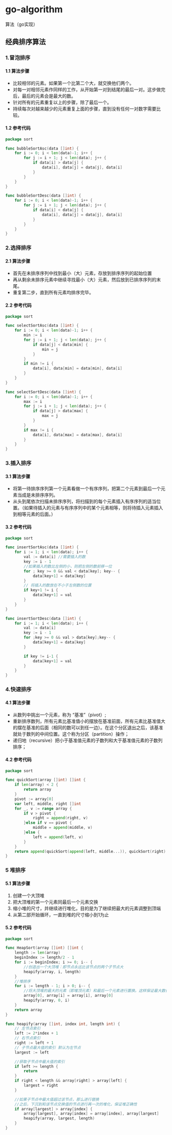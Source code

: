# go-algorithm
算法（go实现）

## 经典排序算法
### 1.冒泡排序
#### 1.1 算法步骤
* 比较相邻的元素。如果第一个比第二个大，就交换他们两个。
* 对每一对相邻元素作同样的工作，从开始第一对到结尾的最后一对。这步做完后，最后的元素会是最大的数。
* 针对所有的元素重复以上的步骤，除了最后一个。
* 持续每次对越来越少的元素重复上面的步骤，直到没有任何一对数字需要比较。
#### 1.2 参考代码
```go
package sort

func bubbleSortAsc(data []int) {
	for i := 0; i < len(data)-1; i++ {
		for j := i + 1; j < len(data); j++ {
			if data[i] > data[j] {
				data[i], data[j] = data[j], data[i]
			}
		}
	}
}

func bubbleSortDesc(data []int) {
	for i := 0; i < len(data)-1; i++ {
		for j := i + 1; j < len(data); j++ {
			if data[i] < data[j] {
				data[i], data[j] = data[j], data[i]
			}
		}
	}
}
```
### 2.选择排序
#### 2.1 算法步骤
* 首先在未排序序列中找到最小（大）元素，存放到排序序列的起始位置
* 再从剩余未排序元素中继续寻找最小（大）元素，然后放到已排序序列的末尾。
* 重复第二步，直到所有元素均排序完毕。
#### 2.2 参考代码
```go
package sort

func selectSortAsc(data []int) {
	for i := 0; i < len(data)-1; i++ {
		min := i
		for j := i + 1; j < len(data); j++ {
			if data[j] < data[min] {
				min = j
			}
		}
		if min != i {
			data[i], data[min] = data[min], data[i]
		}
	}
}

func selectSortDesc(data []int) {
	for i := 0; i < len(data)-1; i++ {
		max := i
		for j := i + 1; j < len(data); j++ {
			if data[j] > data[max] {
				max = j
			}
		}
		if max != i {
			data[i], data[max] = data[max], data[i]
		}
	}
}
```
### 3.插入排序
#### 3.1 算法步骤
* 将第一待排序序列第一个元素看做一个有序序列，把第二个元素到最后一个元素当成是未排序序列。
* 从头到尾依次扫描未排序序列，将扫描到的每个元素插入有序序列的适当位置。（如果待插入的元素与有序序列中的某个元素相等，则将待插入元素插入到相等元素的后面。）
#### 3.2 参考代码
```go
package sort

func insertSortAsc(data []int) {
	for i := 1; i < len(data); i++ {
		val := data[i] //需要插入的数
		key := i - 1
		//如果插入的数比左侧的小，则把左侧的数前移一位
		for ; key >= 0 && val < data[key]; key-- {
			data[key+1] = data[key]
		}
		// 将插入的数放在不小于左侧数的位置
		if key+1 != i {
			data[key+1] = val
		}
	}
}

func insertSortDesc(data []int) {
	for i := 1; i < len(data); i++ {
		val := data[i]
		key := i - 1
		for ;key >= 0 && val > data[key];key-- {
			data[key+1] = data[key]
		}

		if key != i-1 {
			data[key+1] = val
		}
	}
}
```
### 4.快速排序
#### 4.1 算法步骤
* 从数列中挑出一个元素，称为 “基准”（pivot）;
* 重新排序数列，所有元素比基准值小的摆放在基准前面，所有元素比基准值大的摆在基准的后面（相同的数可以到任一边）。在这个分区退出之后，该基准就处于数列的中间位置。这个称为分区（partition）操作；
* 递归地（recursive）把小于基准值元素的子数列和大于基准值元素的子数列排序；
#### 4.2 参考代码
```go
package sort

func quickSort(array []int) []int {
	if len(array) < 2 {
		return array
	}
	pivot := array[0]
	var left, middle, right []int
	for _, v := range array {
		if v > pivot {
			right = append(right, v)
		}else if v == pivot {
			middle = append(middle, v)
		}else {
			left = append(left, v)
		}
	}
	return append(quickSort(append(left, middle...)), quickSort(right)...)
}
```
### 5 堆排序
#### 5.1 算法步骤
1. 创建一个大顶堆
2. 把大顶堆的第一个元素同最后一个元素交换
3. 缩小堆的尺寸，并继续进行堆化，目的是为了继续把最大的元素调整到顶端
4. 从第二部开始循环，一直到堆的尺寸缩小到1为止
#### 5.2 参考代码
```go
package sort

func HeapSort(array []int) []int {
	length := len(array)
	beginIndex := length/2 - 1
	for i := beginIndex; i >= 0; i-- {
		//创造出一个大顶堆：即节点永远比该节点的两个子节点大
		heapify(array, i, length)
	}
	//堆排序
	for i := length - 1; i > 0; i-- {
		//将大顶堆的最大的元素（即堆顶元素）和最后一个元素进行置换。这样保证最大数在数组最后一个槽位
		array[0], array[i] = array[i], array[0]
		heapify(array, 0, i)
	}
	return array
}

func heapify(array []int, index int, length int) {
	// 左节点索引
	left := 2*index + 1
	// 右节点索引
	right := left + 1
	// 子节点最大值的索引 默认为左节点
	largest := left

	//获取子节点中最大值的索引
	if left >= length {
		return
	}
	if right < length && array[right] > array[left] {
		largest = right
	}

	//如果子节点中最大值超过该节点，那么进行替换
	//之后，下沉到和该节点交换值的节点进行再一次的堆化，保证堆正确性
	if array[largest] > array[index] {
		array[largest], array[index] = array[index], array[largest]
		heapify(array, largest, length)
	}
}

```